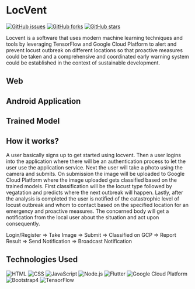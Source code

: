 # LocVent
[![GitHub issues](https://img.shields.io/github/issues/Bemhreth/Locust-Prevention)](https://github.com/https://github.com/Bemhreth/Locust-Prevention/issues) 
[![GitHub forks](https://img.shields.io/github/forks/Bemhreth/Locust-Prevention)](https://github.com/https://github.com/Bemhreth/Locust-Prevention/network)
[![GitHub stars](https://img.shields.io/github/stars/Bemhreth/Locust-Prevention)](https://github.com/https://github.com/Bemhreth/Locust-Prevention/stargazers)


<p>
Locvent is a software that uses modern machine learning techniques and tools by leveraging TensorFlow and Google Cloud Platform to alert and prevent locust outbreak on different locations so that proactive measures could be taken and a comprehensive and coordinated early warning system could be established in the context of sustainable development.   
</p>

## Web

## Android Application

## Trained Model

## How it works?

<p>
A user basically signs up to get started using locvent. Then a user logins into the application where there will be an authentication process to let the user use the application service. Next the user will take a photo using the camera and submits. On submission the image will be uploaded to Google Cloud Platform where the image uploaded gets classified based on the trained models. First classification will be the locust type followed by vegatation and predicts where the next outbreak will happen. Lastly, after the analysis is completed the user is notified of the catastrophic level of locust outbreak and whom to contact based on the specified location for an emergency and proactive measures. The concerned body will get a notification from the local user about the situation and act upon consequently. 
</p>

<p>
  Login/Register => Take Image => Submit => Classified on GCP => Report Result => Send Notification => Broadcast Notification
</p>

## Technologies Used 

<p>
  <img alt="HTML" src="https://img.shields.io/badge/HTML-E34F26?logo=html5&logoColor=white&style=for-the-badge"/>
  <img alt="CSS" src="https://img.shields.io/badge/CSS-1572B6?logo=css3&logoColor=white&style=for-the-badge"/>
  <img alt="JavaScript" src="https://img.shields.io/badge/JavaScript-F7DF1E?logo=javascript&logoColor=white&style=for-the-badge"/>
  <img alt="Node.js" src="https://img.shields.io/badge/Node.js-339933?logo=node.js&logoColor=white&style=for-the-badge"/>
  <img alt="Flutter" src="https://img.shields.io/badge/Flutter-02569B?logo=flutter&logoColor=white&style=for-the-badge"/>
  <img alt="Google Cloud Platform" src="https://img.shields.io/badge/GoogleCloud-4285F4?logo=google-cloud&logoColor=white&style=for-the-badge"/>
  <img alt="Bootstrap4" src="https://img.shields.io/badge/Bootstrap-7952B3?logo=bootstrap&logoColor=white&style=for-the-badge"/>
  <img alt="TensorFlow" src="https://img.shields.io/badge/TensorFlow-FF6F00?logo=TensorFlow&logoColor=white&style=for-the-badge"/>

</p>


